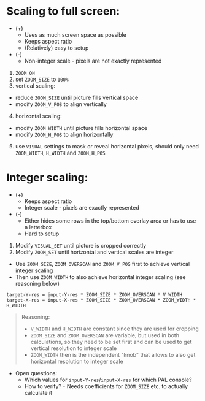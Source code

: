 # Scaling to full screen:

- (+)
  - Uses as much screen space as possible
  - Keeps aspect ratio
  - (Relatively) easy to setup
- (-)
  - Non-integer scale - pixels are not exactly represented


1. `ZOOM ON`
2. set `ZOOM_SIZE` to `100%`
3. vertical scaling:
  * reduce `ZOOM_SIZE` until picture fills vertical space
  * modify `ZOOM_V_POS` to align vertically
4. horizontal scaling:
  * modify `ZOOM_WIDTH` until picture fills horizontal space
  * modify `ZOOM_H_POS` to align horizontally
5. use `VISUAL` settings to mask or reveal horizontal pixels, should only need `ZOOM_WIDTH`, `H_WIDTH` and `ZOOM_H_POS`

# Integer scaling:

- (+)
  - Keeps aspect ratio
  - Integer scale - pixels are exactly represented
- (-)
  - Either hides some rows in the top/bottom overlay area or has to use a letterbox
  - Hard to setup


1. Modify `VISUAL_SET` until picture is cropped correctly
2. Modify `ZOOM_SET` until horizontal and vertical scales are integer
  - Use `ZOOM_SIZE`, `ZOOM_OVERSCAN` and `ZOOM_V_POS` first to achieve vertical integer scaling
  - Then use `ZOOM_WIDTH` to also achieve horizontal integer scaling (see reasoning below)

 ```
 target-Y-res = input-Y-res * ZOOM_SIZE * ZOOM_OVERSCAN * V_WIDTH
 target-X-res = input-X-res * ZOOM_SIZE * ZOOM_OVERSCAN * ZOOM_WIDTH * H_WIDTH
 ```


> Reasoning:
> - `V_WIDTH` and `H_WIDTH` are constant since they are used for cropping
> - `ZOOM_SIZE` and `ZOOM_OVERSCAN` are variable, but used in both calculations, so they need to be set first and can be used to get vertical resolution to integer scale
> - `ZOOM_WIDTH` then is the independent "knob" that allows to also get horizontal resolution to integer scale

- Open questions:
  - Which values for `input-Y-res`/`input-X-res` for which PAL console?
  - How to verify? - Needs coefficients for `ZOOM_SIZE` etc. to actually calculate it
